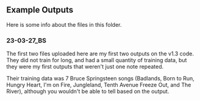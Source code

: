 ## Example Outputs
Here is some info about the files in this folder.

### 23-03-27_BS
The first two files uploaded here are my first two outputs on the v1.3 code. They did not train for long, and had a small quantity of training data, but they were my first outputs that weren't just one note repeated.

Their training data was 7 Bruce Springsteen songs (Badlands, Born to Run, Hungry Heart, I'm on Fire, Jungleland, Tenth Avenue Freeze Out, and The River), although you wouldn't be able to tell based on the output.